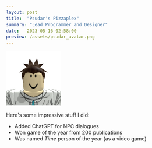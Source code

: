 ```yaml
---
layout: post
title:  "Psudar's Pizzaplex"
summary: "Lead Programmer and Designer"
date:   2023-05-16 02:58:00
preview: /assets/psudar_avatar.png
---
```


![Picture 1](/assets/psudar_avatar.png)

Here's some impressive stuff I did:

* Added ChatGPT for NPC dialogues
* Won game of the year from 200 publications
* Was named *Time* person of the year (as a video game)
